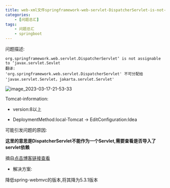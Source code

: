 ```yaml
---
title: web-xml文件springframework-web-servlet-DispatcherServlet-is-not-assignable-to-javax-servlet-Servlet爆红
categories:
    - [问题总汇]
tags:
    - 问题总汇
    - springboot
---
```


问题描述:

```
org.springframework.web.servlet.DispatcherServlet‘ is not assignable to ‘javax.servlet.Sevlet
翻译:
'org.springframework.web.servlet.DispatcherServlet' 不可分配给 'javax.servlet.Servlet，jakarta.servlet.Servlet'
```

![![image_2023-03-17-21-53-33](https://raw.githubusercontent.com/PigPigLetsGo/imeages/master/image_2023-03-17-21-53-33_20230323081424.png)](web-xml%E6%96%87%E4%BB%B6springframework-web-servlet-DispatcherServlet-is-not-assignable-to-javax-servlet-Servlet%E7%88%86%E7%BA%A2_md_files/image_2023-03-17-21-53-33_20230323081424.png?v=1&type=image&token=V1:9yXfpQzxGfCxyQlyxYxFgeP_1L2FSC9JPgPXEvCoUhw)

Tomcat-information:

- version:8以上

- DeploymentMethod:local-Tomcat -> EditConfiguration:Idea

可能引发问题的原因:

**这里的意思是DispatcherServlet不能作为一个Servlet,需要查看是否导入了servlet依赖** 

摘自[点击博客链接查看](https://blog.csdn.net/weixin_42756682/article/details/128821110?spm=1001.2101.3001.6650.3&utm_medium=distribute.pc_relevant.none-task-blog-2%7Edefault%7EYuanLiJiHua%7EPosition-3-128821110-blog-109740597.pc_relevant_3mothn_strategy_recovery&depth_1-utm_source=distribute.pc_relevant.none-task-blog-2%7Edefault%7EYuanLiJiHua%7EPosition-3-128821110-blog-109740597.pc_relevant_3mothn_strategy_recovery&utm_relevant_index=4)

- 解决方案:

降低spring-webmvc的版本,将其降为5.3.1版本
